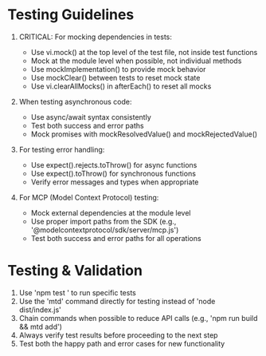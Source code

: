 # Testing Guidelines

1. CRITICAL: For mocking dependencies in tests:

   - Use vi.mock() at the top level of the test file, not inside test functions
   - Mock at the module level when possible, not individual methods
   - Use mockImplementation() to provide mock behavior
   - Use mockClear() between tests to reset mock state
   - Use vi.clearAllMocks() in afterEach() to reset all mocks

2. When testing asynchronous code:

   - Use async/await syntax consistently
   - Test both success and error paths
   - Mock promises with mockResolvedValue() and mockRejectedValue()

3. For testing error handling:

   - Use expect().rejects.toThrow() for async functions
   - Use expect().toThrow() for synchronous functions
   - Verify error messages and types when appropriate

4. For MCP (Model Context Protocol) testing:
   - Mock external dependencies at the module level
   - Use proper import paths from the SDK (e.g., '@modelcontextprotocol/sdk/server/mcp.js')
   - Test both success and error paths for all operations

# Testing & Validation

1. Use 'npm test <path>' to run specific tests
2. Use the 'mtd' command directly for testing instead of 'node dist/index.js'
3. Chain commands when possible to reduce API calls (e.g., 'npm run build && mtd add')
4. Always verify test results before proceeding to the next step
5. Test both the happy path and error cases for new functionality

